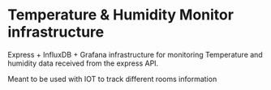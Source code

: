 # Temperature & Humidity Monitor infrastructure

Express + InfluxDB + Grafana infrastructure for monitoring Temperature and humidity data received from the express API.

Meant to be used with IOT to track different rooms information
